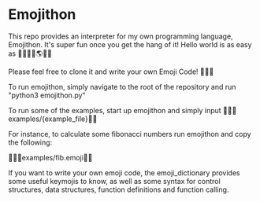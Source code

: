 # Emojithon

This repo provides an interpreter for my own programming language, Emojithon. It's super fun once you get the hang of it! Hello world is as easy as 🦜🐣💬👋🌎💬🐓 

Please feel free to clone it and write your own Emoji Code! 🦜🦜🦜

To run emojithon, simply navigate to the root of the repository and run "python3 emojithon.py"

To run some of the examples, start up emojithon and simply input 🌚🐣💬examples/{example_file}💬🐓

For instance, to calculate some fibonacci numbers run emojithon and copy the following: 

🌚🐣💬examples/fib.emoji💬🐓

If you want to write your own emoji code, the emoji_dictionary provides some useful keymojis to know, as well as some syntax for control structures, data structures, function definitions and function calling.
